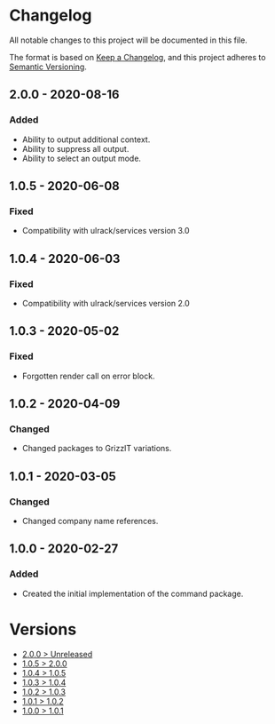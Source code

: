 # Changelog
All notable changes to this project will be documented in this file.

The format is based on [Keep a Changelog](https://keepachangelog.com/en/1.0.0/),
and this project adheres to [Semantic Versioning](https://semver.org/spec/v2.0.0.html).

## 2.0.0 - 2020-08-16
### Added
- Ability to output additional context.
- Ability to suppress all output.
- Ability to select an output mode.

## 1.0.5 - 2020-06-08
### Fixed
- Compatibility with ulrack/services version 3.0

## 1.0.4 - 2020-06-03
### Fixed
- Compatibility with ulrack/services version 2.0

## 1.0.3 - 2020-05-02
### Fixed
- Forgotten render call on error block.

## 1.0.2 - 2020-04-09
### Changed
- Changed packages to GrizzIT variations.

## 1.0.1 - 2020-03-05
### Changed
- Changed company name references.

## 1.0.0 - 2020-02-27
### Added
- Created the initial implementation of the command package.

# Versions
- [2.0.0 > Unreleased](https://github.com/ulrack/command/compare/2.0.0...HEAD)
- [1.0.5 > 2.0.0](https://github.com/ulrack/command/compare/1.0.5...2.0.0)
- [1.0.4 > 1.0.5](https://github.com/ulrack/command/compare/1.0.4...1.0.5)
- [1.0.3 > 1.0.4](https://github.com/ulrack/command/compare/1.0.3...1.0.4)
- [1.0.2 > 1.0.3](https://github.com/ulrack/command/compare/1.0.2...1.0.3)
- [1.0.1 > 1.0.2](https://github.com/ulrack/command/compare/1.0.1...1.0.2)
- [1.0.0 > 1.0.1](https://github.com/ulrack/command/compare/1.0.0...1.0.1)
